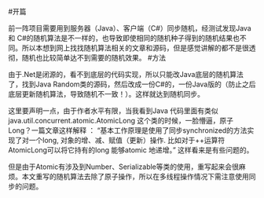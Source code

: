 #开篇

前一阵项目需要用到服务器（Java）、客户端（C#）同步随机，经测试发现Java 和 C#的随机算法是不一样的，也导致即使相同的随机种子得到的随机结果也不同。所以本想到网上找找随机算法相关的文章和源码，但是感觉讲解的都不是很透彻，随机也比较简单达不到需要的随机效果。
#方法

由于.Net是闭源的，看不到底层的代码实现，所以只能改Java底层的随机算法了，找到Java Random类的源码，然后改成一份C#的，一份Java版的（防止之后底层更新随机算法，导致随机不一致！）。这样就达到随机同步。

这里要声明一点，由于作者水平有限，当我看到Java 代码里面有类似 java.util.concurrent.atomic.AtomicLong 这个类的时候，一脸懵逼，原子Long？一篇文章这样解释 ： “基本工作原理是使用了同步synchronized的方法实现了对一个long, 对象的增、减、赋值（更新）操作. 比如对于++运算符AtomicLong可以将它持有的long 能够atomic 地递增。” 这样看来是有些问题的。

但是由于Atomic有涉及到Number、Serializable等类的使用，重写起来会很麻烦。本文重写的随机算法去除了原子操作，所以在多线程操作情况下需注意使用同步的问题。